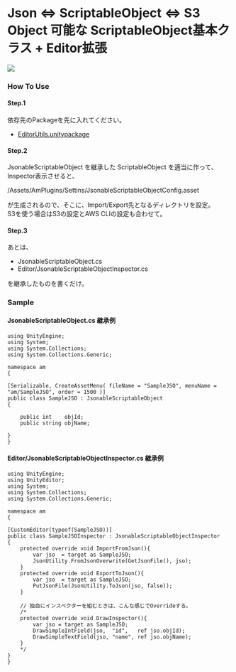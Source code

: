 Json <=> ScriptableObject <=> S3 Object 可能な ScriptableObject基本クラス + Editor拡張
========================================================================

![](https://user-images.githubusercontent.com/1039507/33512221-d94f55a2-d76e-11e7-8461-3a0762c9790e.png)

### How To Use

#### Step.1

依存先のPackageを先に入れてください。

- [EditorUtils.unitypackage](https://github.com/karinharp/EditorUtils/releases)

#### Step.2

JsonableScriptableObject を継承した ScriptableObject を適当に作って、Inspector表示させると、

/Assets/AmPlugins/Settins/JsonableScriptableObjectConfig.asset

が生成されるので、そこに、Import/Export先となるディレクトリを設定。<br />
S3を使う場合はS3の設定とAWS CLIの設定も合わせて。


#### Step.3

あとは、

- JsonableScriptableObject.cs
- Editor/JsonableScriptableObjectInspector.cs

を継承したものを書くだけ。

### Sample

#### JsonableScriptableObject.cs 継承例

```
using UnityEngine;
using System;
using System.Collections;
using System.Collections.Generic;

namespace am
{
    
[Serializable, CreateAssetMenu( fileName = "SampleJSO", menuName = "am/SampleJSO", order = 1500 )]
public class SampleJSO : JsonableScriptableObject
{

    public int    objId;
    public string objName;

}
}
```

#### Editor/JsonableScriptableObjectInspector.cs 継承例

```
using UnityEngine;
using UnityEditor;
using System;
using System.Collections;
using System.Collections.Generic;

namespace am
{

[CustomEditor(typeof(SampleJSO))]
public class SampleJSOInspector : JsonableScriptableObjectInspector
{
    protected override void ImportFromJson(){
		var jso  = target as SampleJSO;
		JsonUtility.FromJsonOverwrite(GetJsonFile(), jso);
    }
    protected override void ExportToJson(){
		var jso  = target as SampleJSO;
		PutJsonFile(JsonUtility.ToJson(jso, false));
    }
    
    // 独自にインスペクターを組むときは、こんな感じでOverrideする。
    /* 
    protected override void DrawInspector(){
		var jso = target as SampleJSO;
		DrawSimpleIntField(jso,  "id",   ref jso.objId);
		DrawSimpleTextField(jso, "name", ref jso.objName);
    }
    */    	
}
}
```
